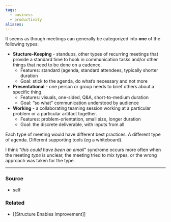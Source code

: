 ```yaml
---
tags:
  - business
  - productivity
aliases:
---
```

It seems as though meetings can generally be categorized into **one** of the following types:

- **Stucture-Keeping** - standups, other types of recurring meetings that provide a standard time to hook in communication tasks and/or other things that need to be done on a cadence.
	- Features: standard (agenda, standard attendees, typically shorter duration 
	- Goal: stick to the agenda, do what’s necessary and not more
- **Presentational** - one person or group needs to brief others about a specific thing.
	- Features: visuals, one-sided, Q&A, short-to-medium duration
	- Goal: “so what” communication understood by audience
- **Working** - a collaborating teaming session working at a particular problem or a particular artifact together.
	- Features: problem-orientation, small size, longer duration
	- Goal: the discrete deliverable, with inputs from all

Each type of meeting would have different best practices. A different type of agenda. Different supporting tools (eg a whiteboard).

I think “*this could have been an email*” syndrome occurs more often when the meeting *type* is unclear, the meeting tried to mix types, or the wrong approach was taken for the type.
****
### Source
- self
### Related
- [[Structure Enables Improvement]]